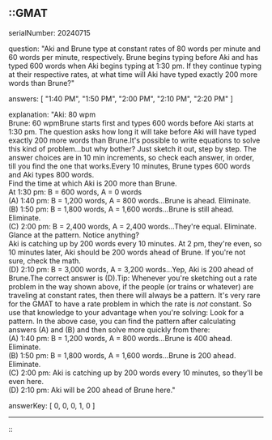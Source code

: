 ::GMAT
---


serialNumber: 20240715

question: "Aki and Brune type at constant rates of 80 words per minute and 60 words per minute, respectively. Brune begins typing before Aki and has typed 600 words when Aki begins typing at 1:30 pm. If they continue typing at their respective rates, at what time will Aki have typed exactly 200 more words than Brune?"

answers: [
  "1:40 PM",
  "1:50 PM",
  "2:00 PM",
  "2:10 PM",
  "2:20 PM"
]

explanation: "Aki: 80 wpm<br>Brune: 60 wpmBrune starts first and types 600 words before Aki starts at 1:30 pm. The question asks how long it will take before Aki will have typed exactly 200 more words than Brune.It's possible to write equations to solve this kind of problem...but why bother? Just sketch it out, step by step. The answer choices are in 10 min increments, so check each answer, in order, till you find the one that works.Every 10 minutes, Brune types 600 words and Aki types 800 words.<br>Find the time at which Aki is 200 more than Brune.<br>At 1:30 pm: B = 600 words, A = 0 words<br>(A) 1:40 pm: B = 1,200 words, A = 800 words...Brune is ahead. Eliminate.<br>(B) 1:50 pm: B = 1,800 words, A = 1,600 words...Brune is still ahead. Eliminate.<br>(C) 2:00 pm: B = 2,400 words, A = 2,400 words...They're equal. Eliminate.<br>Glance at the pattern. Notice anything? <br>Aki is catching up by 200 words every 10 minutes. At 2 pm, they're even, so 10 minutes later, Aki should be 200 words ahead of Brune. If you're not sure, check the math.<br>(D) 2:10 pm: B = 3,000 words, A = 3,200 words...Yep, Aki is 200 ahead of Brune.The correct answer is (D).Tip: Whenever you're sketching out a rate problem in the way shown above, if the people (or trains or whatever) are traveling at constant rates, then there will always be a pattern. It's very rare for the GMAT to have a rate problem in which the rate is <i>not</i> constant. So use that knowledge to your advantage when you're solving: Look for a pattern. In the above case, you can find the pattern after calculating answers (A) and (B) and then solve more quickly from there:<br>(A) 1:40 pm: B = 1,200 words, A = 800 words...Brune is 400 ahead. Eliminate.<br>(B) 1:50 pm: B = 1,800 words, A = 1,600 words...Brune is 200 ahead. Eliminate.<br>(C) 2:00 pm: Aki is catching up by 200 words every 10 minutes, so they'll be even here.<br>(D) 2:10 pm: Aki will be 200 ahead of Brune here."

answerKey: [
  0, 
  0, 
  0, 
  1, 
  0
]



---
::